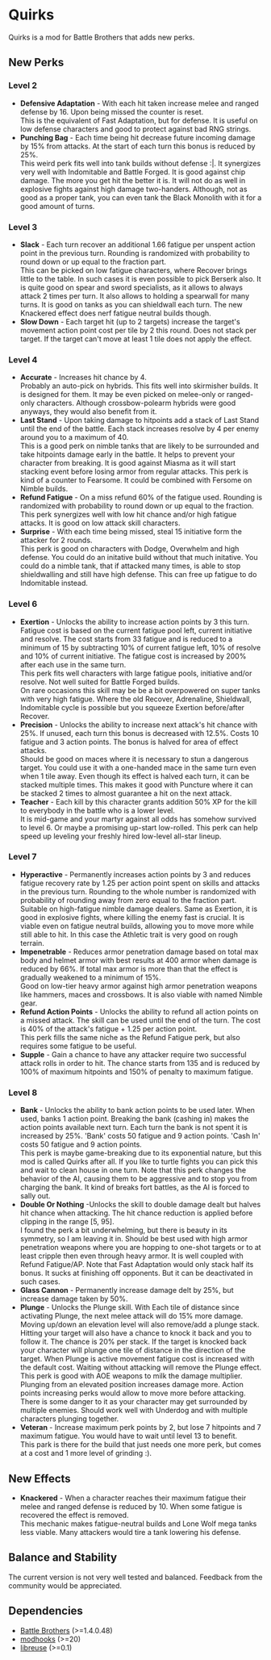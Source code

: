 # Quirks

Quirks is a mod for Battle Brothers that adds new perks.


## New Perks

### Level 2
* **Defensive Adaptation** - With each hit taken increase melee and ranged defense by 16.
Upon being missed the counter is reset.  
This is the equivalent of Fast Adaptation, but for defense.
It is useful on low defense characters and good to protect against bad RNG strings.
* **Punching Bag** - Each time being hit decrease future incoming damage by 15% from attacks.
At the start of each turn this bonus is reduced by 25%.  
This weird perk fits well into tank builds without defense :|.
It synergizes very well with Indomitable and Battle Forged. It is good against chip damage.
The more you get hit the better it is. It will not do as well in explosive fights against high damage two-handers.
Although, not as good as a proper tank, you can even tank the Black Monolith with it for a good amount of turns.
### Level 3
* **Slack** - Each turn recover an additional 1.66 fatigue per unspent action point in the previous turn.
Rounding is randomized with probability to round down or up equal to the fraction part.  
This can be picked on low fatigue characters, where Recover brings little to the table.
In such cases it is even possible to pick Berserk also.
It is quite good on spear and sword specialists, as it allows to always attack 2 times per turn.
It also allows to holding a spearwall for many turns. It is good on tanks as you can shieldwall each turn.
The new Knackered effect does nerf fatigue neutral builds though.
* **Slow Down** - Each target hit (up to 2 targets) increase the target's
movement action point cost per tile by 2 this round. Does not stack per target.
If the target can't move at least 1 tile does not apply the effect.
### Level 4
* **Accurate** - Increases hit chance by 4.  
Probably an auto-pick on hybrids. This fits well into skirmisher builds.
It is designed for them. It may be even picked on melee-only or ranged-only characters.
Although crossbow-polearm hybrids were good anyways, they would also benefit from it.  
* **Last Stand** - Upon taking damage to hitpoints add a stack of Last Stand until the end of the battle.
Each stack increases resolve by 4 per enemy around you to a maximum of 40.  
This is a good perk on nimble tanks that are likely to be surrounded and take hitpoints damage early in the battle.
It helps to prevent your character from breaking.
It is good against Miasma as it will start stacking event before losing armor from regular attacks.
This perk is kind of a counter to Fearsome. It could be combined with Fersome on Nimble builds.
* **Refund Fatigue** - On a miss refund 60% of the fatigue used.
Rounding is randomized with probability to round down or up equal to the fraction.  
This perk synergizes well with low hit chance and/or high fatigue attacks. It is good on low attack skill characters.
* **Surprise** - With each time being missed, steal 15 initiative form the attacker for 2 rounds.  
This perk is good on characters with Dodge, Overwhelm and high defense.
You could do an initative build without that much initative.
You could do a nimble tank, that if attacked many times,
is able to stop shieldwalling and still have high defense.
This can free up fatigue to do Indomitable instead.
### Level 6
* **Exertion** - Unlocks the ability to increase action points by 3 this turn.
Fatigue cost is based on the current fatigue pool left, current initiative and resolve.
The cost starts from 33 fatigue and is reduced to a minimum of  15 by subtracting
10% of current fatigue left, 10% of resolve and 10% of current initiative.
The fatigue cost is increased by 200% after each use in the same turn.  
This perk fits well characters with large fatigue pools, initiative and/or resolve.
Not well suited for Battle Forged builds.  
On rare occasions this skill may be be a bit overpowered on super tanks with very high fatigue.
Where the old Recover, Adrenaline, Shieldwall, Indomitable cycle is possible but you squeeze Exertion before/after Recover.
* **Precision** - Unlocks the ability to increase next attack's hit chance with 25%.
If unused, each turn this bonus is decreased with 12.5%. Costs 10 fatigue and 3 action points.
The bonus is halved for area of effect attacks.  
Should be good on maces where it is necessary to stun a dangerous target.
You could use it with a one-handed mace in the same turn even when 1 tile away.
Even though its effect is halved each turn, it can be stacked multiple times.
This makes it good with Puncture where it can be stacked 2 times to almost guarantee a hit on the next attack.
* **Teacher** - Each kill by this character grants addition 50% XP for the kill to everybody in the battle who is a lower level.  
It is mid-game and your martyr against all odds has somehow survived to level 6.
Or maybe a promising up-start low-rolled.
This perk can help speed up leveling your freshly hired low-level all-star lineup.
### Level 7
* **Hyperactive** - Permanently increases action points by 3 and
reduces fatigue recovery rate by 1.25 per action point spent on skills and attacks in the previous turn.
Rounding to the whole number is randomized with probability of rounding away from zero equal to the fraction part.  
Suitable on high-fatigue nimble damage dealers. Same as Exertion, it is good in explosive fights,
where killing the enemy fast is crucial. It is viable even on fatigue neutral builds,
allowing you to move more while still able to hit. In this case the Athletic trait is very good on rough terrain.
* **Impenetrable** - Reduces armor penetration damage based on total max body and helmet armor
with best results at 400 armor when damage is reduced by 66%.
If total max armor is more than that the effect is gradually weakened to a minimum of 15%.  
Good on low-tier heavy armor against high armor penetration weapons like hammers, maces and crossbows.
It is also viable with named Nimble gear.
* **Refund Action Points** - Unlocks the ability to refund all action points on a missed attack.
The skill can be used until the end of the turn.
The cost is 40% of the attack's fatigue + 1.25 per action point.  
This perk fills the same niche as the Refund Fatigue perk, but also requires some fatigue to be useful.
* **Supple** - Gain a chance to have any attacker require two successful attack rolls in order to hit.
The chance starts from 135 and is reduced by 100% of maximum hitpoints and 150% of penalty to maximum fatigue.    
### Level 8
* **Bank** - Unlocks the ability to bank action points to be used later.
When used, banks 1 action point.
Breaking the bank (cashing in) makes the action points available next turn.
Each turn the bank is not spent it is increased by 25%.
'Bank' costs 50 fatigue and 9 action points.
'Cash In' costs 50 fatigue and 9 action points.  
This perk is maybe game-breaking due to its exponential nature, but this mod is called Quirks after all.
If you like to turtle fights you can pick this and wait to clean house in one turn.
Note that this perk changes the behavior of the AI, causing them to be aggressive and to stop you from charging the bank.
It kind of breaks fort battles, as the AI is forced to sally out.
* **Double Or Nothing** -Unlocks the skill to double damage dealt but halves hit chance when attacking.
The hit chance reduction is applied before clipping in the range [5, 95].  
I found the perk a bit underwhelming, but there is beauty in its symmetry, so I am leaving it in.
Should be best used with high armor penetration weapons where you are hopping to one-shot targets
or to at least cripple then even through heavy armor. It is well coupled with Refund Fatigue/AP.
Note that Fast Adaptation would only stack half its bonus. It sucks at finishing off opponents.
But it can be deactivated in such cases.
* **Glass Cannon** - Permanently increase damage delt by 25%, but increase damage taken by 50%.
* **Plunge** - Unlocks the Plunge skill.
With Each tile of distance since activating Plunge,
the next melee attack will do 15% more damage.
Moving up/down an elevation level will also remove/add a plunge stack.
Hitting your target will also have a chance to knock it back and you to follow it.
The chance is 20% per stack.
If the target is knocked back your character will plunge one tile of distance in the direction of the target.
When Plunge is active movement fatigue cost is increased with the default cost.
Waiting without attacking will remove the Plunge effect.  
This perk is good with AOE weapons to milk the damage multiplier.
Plunging from an elevated position increases damage more.
Action points increasing perks would allow to move more before attacking.
There is some danger to it as your character may get surrounded by multiple enemies.
Should work well with Underdog and with multiple characters plunging together.
* **Veteran** - Increase maximum perk points by 2, but lose 7 hitpoints and 7 maximum fatigue.
You would have to wait until level 13 to benefit.  
This park is there for the build that just needs one more perk, but comes at a cost and 1 more level of grinding :).

## New Effects

* **Knackered** - When a character reaches their maximum fatigue their melee and ranged defense is reduced by 10.
When some fatigue is recovered the effect is removed.  
This mechanic makes fatigue-neutral builds and Lone Wolf mega tanks less viable.
Many attackers would tire a tank lowering his defense.

## Balance and Stability
The current version is not very well tested and balanced. Feedback from the community would be appreciated.
 
 
## Dependencies

* [Battle Brothers](http://battlebrothersgame.com/) (>=1.4.0.48)
* [modhooks](https://www.nexusmods.com/battlebrothers/mods/42) (>=20)
* [libreuse](https://github.com/sogartar/libreuse) (>=0.1)
